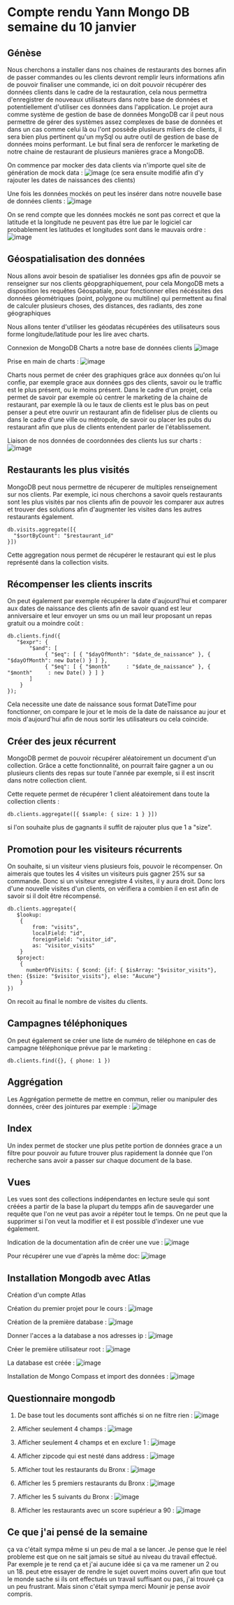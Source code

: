 # Compte rendu Yann Mongo DB semaine du 10 janvier

## Génèse
Nous cherchons a installer dans nos chaines de restaurants des bornes afin de passer commandes ou les clients devront remplir leurs informations afin de pouvoir finaliser une commande, ici on doit pouvoir récupérer des données clients dans le cadre de la restauration, cela nous permettra d'enregistrer de nouveaux utilisateurs dans notre base de données et potentiellement d'utiliser ces données dans l'application.
Le projet aura comme système de gestion de base de données MongoDB car il peut nous permettre de gérer des systèmes assez complexes de base de données et dans un cas comme celui là ou l'ont possède plusieurs miliers de clients, il sera bien plus pertinent qu'un mySql ou autre outil de gestion de base de données moins performant.
Le but final sera de renforcer le marketing de notre chaine de restaurant de plusieurs manières grace a MongoDB.

On commence par mocker des data clients via n'importe quel site de génération de mock data : 
![image](https://user-images.githubusercontent.com/45734971/148910172-400990a8-ccd8-47b8-97d8-44ca1242ec73.png)
(ce sera ensuite modifié afin d'y rajouter les dates de naissances des clients)

Une fois les données mockés on peut les insérer dans notre nouvelle base de données clients :
![image](https://user-images.githubusercontent.com/45734971/148912663-ff5c8ce4-564d-458f-bb20-b809826c65b9.png)

On se rend compte que les données mockés ne sont pas correct et que la latitude et la longitude ne peuvent pas être lue par le logiciel car probablement les latitudes et longitudes sont dans le mauvais ordre : 
![image](https://user-images.githubusercontent.com/45734971/148924830-382fb117-c2b7-48bb-94cf-c8c0d0add085.png)

## Géospatialisation des données 

Nous allons avoir besoin de spatialiser les données gps afin de pouvoir se renseigner sur nos clients géopgraphiquement, pour cela MongoDB mets a disposition les requêtes Géospatiale, pour fonctionner elles nécéssites des données géométriques (point, polygone ou multiline) qui permettent au final de calculer plusieurs choses, des distances, des radiants, des zone géographiques

Nous allons tenter d'utiliser les géodatas récupérées des utilisateurs sous forme longitude/latitude pour les lire avec charts. 

Connexion de MongoDB Charts a notre base de données clients 
![image](https://user-images.githubusercontent.com/45734971/148925447-80d7f630-fc77-49d5-a080-6fa41e998769.png)

Prise en main de charts :
![image](https://user-images.githubusercontent.com/45734971/148926316-536ef77e-1e2d-4441-80da-77d7e6deadbf.png)

Charts nous permet de créer des graphiques grâce aux données qu'on lui confie, par exemple grace aux données gps des clients, savoir ou le traffic est le plus présent, ou le moins présent. Dans le cadre d'un projet, cela permet de savoir par exemple où centrer le marketing de la chaine de restaurant, par exemple là ou le taux de clients est le plus bas on peut penser a peut etre ouvrir un restaurant afin de fideliser plus de clients ou dans le cadre d'une ville ou métropole, de savoir ou placer les pubs du restaurant afin que plus de clients entendent parler de l'établissement.

Liaison de nos données de coordonnées des clients lus sur charts : 
![image](https://user-images.githubusercontent.com/45734971/148927663-56f09425-8586-4042-9dc3-688f9563657f.png)

## Restaurants les plus visités

MongoDB peut nous permettre de récuperer de multiples renseignement sur nos clients. Par exemple, ici nous cherchons a savoir quels restaurants sont les plus visités par nos clients afin de pouvoir les comparer aux autres et trouver des solutions afin d'augmenter les visites dans les autres restaurants également.

```
db.visits.aggregate([{
  "$sortByCount": "$restaurant_id"
}])
```
Cette aggregation nous permet de récupérer le restaurant qui est le plus représenté dans la collection visits.

## Récompenser les clients inscrits 

On peut également par exemple récupérer la date d'aujourd'hui et comparer aux dates de naissance des clients afin de savoir quand est leur anniversaire et leur envoyer un sms ou un mail leur proposant un repas gratuit ou a moindre coût :

```
db.clients.find({
   "$expr": { 
       "$and": [
            { "$eq": [ { "$dayOfMonth": "$date_de_naissance" }, { "$dayOfMonth": new Date() } ] },
            { "$eq": [ { "$month"     : "$date_de_naissance" }, { "$month"     : new Date() } ] }
       ]
    }
});
```
Cela necessite une date de naissance sous format DateTime pour fonctionner, on compare le jour et le mois de la date de naissance au jour et mois d'aujourd'hui afin de nous sortir les utilisateurs ou cela coincide. 

## Créer des jeux récurrent

MongoDB permet de pouvoir récupérer aléatoirement un document d'un collection. Grâce a cette fonctionnalité, on pourrait faire gagner a un ou plusieurs clients des repas sur toute l'année par exemple, si il est inscrit dans notre collection client.

Cette requete permet de récupérer 1 client aléatoirement dans toute la collection clients :

```
db.clients.aggregate([{ $sample: { size: 1 } }])
```

si l'on souhaite plus de gagnants il suffit de rajouter plus que 1 a "size".

## Promotion pour les visiteurs récurrents

On souhaite, si un visiteur viens plusieurs fois, pouvoir le récompenser. On aimerais que toutes les 4 visites un visiteurs puis gagner 25% sur sa commande.
Donc si un visiteur enregistre 4 visites, il y aura droit. Donc lors d'une nouvelle visites d'un clients, on vérifiera a combien il en est afin de savoir si il doit être récompensé.

```
db.clients.aggregate({
   $lookup:
    {
        from: "visits",
        localField: "id",
        foreignField: "visitor_id",
        as: "visitor_visits"
    }
   $project: 
    {
      numberOfVisits: { $cond: {if: { $isArray: "$visitor_visits"}, then: {$size: "$visitor_visits"}, else: "Aucune"} 
    }
})
```
On recoit au final le nombre de visites du clients.

## Campagnes téléphoniques

On peut également se créer une liste de numéro de téléphone en cas de campagne téléphonique prévue par le marketing :

```
db.clients.find({}, { phone: 1 })
```

## Aggrégation

Les Aggrégation permette de mettre en commun, relier ou manipuler des données, créer des jointures par exemple : 
![image](https://user-images.githubusercontent.com/45734971/149180713-b6811f25-9789-409e-8d7a-ad05c81d5a15.png)

## Index

Un index permet de stocker une plus petite portion de données grace a un filtre pour pouvoir au future trouver plus rapidement la donnée que l'on recherche sans avoir a passer sur chaque document de la base.

## Vues

Les vues sont des collections indépendantes en lecture seule qui sont créées a partir de la base la plupart du tempps afin de sauvegarder une requête que l'on ne veut pas avoir a répéter tout le temps. On ne peut que la supprimer si l'on veut la modifier et il est possible d'indexer une vue également.

Indication de la documentation afin de créer une vue :
![image](https://user-images.githubusercontent.com/45734971/149181593-760a64eb-7c54-4332-ae78-32e0479d3693.png)

Pour récupérer une vue d'après la même doc: 
![image](https://user-images.githubusercontent.com/45734971/149181775-54a34914-ff58-4b7f-bcb7-f991def1b2ec.png)




## Installation Mongodb avec Atlas 

Création d'un compte Atlas 

Création du premier projet pour le cours :
![image](https://user-images.githubusercontent.com/45734971/148752303-782b05b0-3693-4186-a95b-5492d55d5942.png)

Création de la première database :
![image](https://user-images.githubusercontent.com/45734971/148752678-afb69d41-98b2-4a6b-a158-6ce2db87c7fe.png)

Donner l'acces a la database a nos adresses ip :
![image](https://user-images.githubusercontent.com/45734971/148753185-180fbb55-9c54-47e6-9165-1c684f297366.png)

Créer le première utilisateur root : 
![image](https://user-images.githubusercontent.com/45734971/148753504-e5ab88cf-3b02-476d-92d3-d1e0defd790f.png)

La database est créée :
![image](https://user-images.githubusercontent.com/45734971/148753424-760126cc-65ce-42de-bb2e-b51418ec290d.png)

Installation de Mongo Compass et import des données : 
![image](https://user-images.githubusercontent.com/45734971/148756761-00b41031-3148-4378-b423-6c89322b82fc.png)

## Questionnaire mongodb

1. De base tout les documents sont affichés si on ne filtre rien :
![image](https://user-images.githubusercontent.com/45734971/148758144-20f3c771-f840-49d9-b0e4-b69818d71680.png)

2. Afficher seulement 4 champs :
![image](https://user-images.githubusercontent.com/45734971/148758817-0348a4af-99db-4fce-a89a-80238ec5b996.png)

3. Afficher seulement 4 champs et en exclure 1 :
![image](https://user-images.githubusercontent.com/45734971/148758720-c364e607-5a7c-4a9d-a426-aece8d884a24.png)

4. Afficher zipcode qui est nesté dans address :
![image](https://user-images.githubusercontent.com/45734971/148759386-09b31796-f3cd-40f6-ba2f-2ff0a4e67584.png)

5. Afficher tout les restaurants du Bronx : 
![image](https://user-images.githubusercontent.com/45734971/148759539-69194f48-5af2-46b7-90bf-a78843117c91.png)

6. Afficher les 5 premiers restaurants du Bronx :
![image](https://user-images.githubusercontent.com/45734971/148760006-44c85665-98a0-48b3-bbde-ff2d9bae505e.png)

7. Afficher les 5 suivants du Bronx :
![image](https://user-images.githubusercontent.com/45734971/148760046-618efa2c-1cb1-4bd8-b06c-180820481e0c.png)

8. Afficher les restaurants avec un score supérieur a 90 :
![image](https://user-images.githubusercontent.com/45734971/148761020-77dab0e0-4f46-4c6a-ba3f-a1adf1616a38.png)

## Ce que j'ai pensé de la semaine

ça va c'était sympa même si un peu de mal a se lancer. Je pense que le réel probleme est que on ne sait jamais se situé au niveau du travail effectué. Par exemple je te rend ça et j'ai aucune idée si ça va me ramener un 2 ou un 18. peut etre essayer de rendre le sujet ouvert moins ouvert afin que tout le monde sache si ils ont effectués un travail suffisant ou pas, j'ai trouvé ça un peu frustrant. Mais sinon c'était sympa merci Mounir je pense avoir compris.







